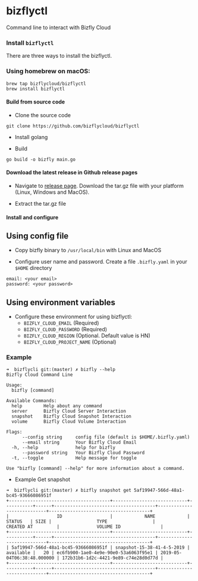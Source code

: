 # bizflyctl

Command line to interact with Bizfly Cloud

### Install `bizflyctl`

There are three ways to install the bizflyctl.

### Using homebrew on macOS:
```shell script
brew tap bizflycloud/bizflyctl
brew install bizflyctl
```

#### Build from source code

- Clone the source code

```shell script
git clone https://github.com/bizflycloud/bizflyctl
```

- Install golang

- Build

```shell script
go build -o bizfly main.go
```

#### Download the latest release in Github release pages

- Navigate to [release page](https://github.com/bizflycloud/bizflyctl/releases). Download the tar.gz file with your platform (Linux, Windows and MacOS).

- Extract the tar.gz file


#### Install and configure
## Using config file
- Copy bizfly binary to `/usr/local/bin` with Linux and MacOS

- Configure user name and password. Create a file `.bizfly.yaml` in your `$HOME` directory

```
email: <your email>
password: <your password>
```

## Using environment variables
- Configure these environment for using bizflyctl:
  - `BIZFLY_CLOUD_EMAIL` (Required)
  - `BIZFLY_CLOUD_PASSWORD` (Required)
  - `BIZFLY_CLOUD_REGION` (Optional. Default value is HN)
  - `BIZFLY_CLOUD_PROJECT_NAME` (Optional)

### Example

```shell script
➜  bizflycli git:(master) ✗ bizfly --help
Bizfly Cloud Command Line

Usage:
  bizfly [command]

Available Commands:
  help        Help about any command
  server      Bizfly Cloud Server Interaction
  snapshot    Bizfly Cloud Snapshot Interaction
  volume      Bizfly Cloud Volume Interaction

Flags:
      --config string     config file (default is $HOME/.bizfly.yaml)
      --email string      Your Bizfly Cloud Email
  -h, --help              help for bizfly
      --password string   Your Bizfly Cloud Password
  -t, --toggle            Help message for toggle

Use "bizfly [command] --help" for more information about a command.

```

- Example Get snapshot

```shell script
➜  bizflycli git:(master) ✗ bizfly snapshot get 5af19947-566d-48a1-bc45-93666086951f
+--------------------------------------+----------------------------+-----------+------+--------------------------------------+----------------------------+--------------------------------------+
|                  ID                  |            NAME            |  STATUS   | SIZE |                 TYPE                 |         CREATED AT         |              VOLUME ID               |
+--------------------------------------+----------------------------+-----------+------+--------------------------------------+----------------------------+--------------------------------------+
| 5af19947-566d-48a1-bc45-93666086951f | snapshot-15-38-41-4-5-2019 | available |   20 | ec6fb900-1ae0-4e9e-90e0-53a6063f95e1 | 2019-05-04T06:38:48.000000 | 172b31b6-1d2c-4421-9e89-c74e28d0d77d |
+--------------------------------------+----------------------------+-----------+------+--------------------------------------+----------------------------+--------------------------------------+

```
